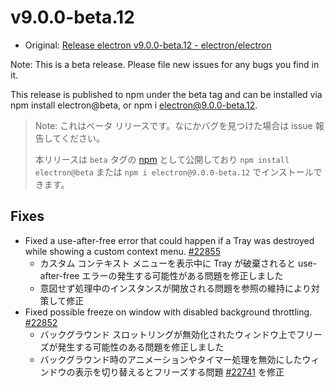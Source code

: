 # v9.0.0-beta.12

- Original: [Release electron v9.0.0-beta.12 - electron/electron](https://github.com/electron/electron/releases/tag/v9.0.0-beta.12)

Note: This is a beta release. Please file new issues for any bugs you find in it.

This release is published to npm under the beta tag and can be installed via npm install electron@beta, or npm i electron@9.0.0-beta.12.

> Note: これはベータ リリースです。なにかバグを見つけた場合は issue 報告してください。
>
> 本リリースは `beta` タグの [npm](https://www.npmjs.com/package/electron) として公開しており `npm install electron@beta` または `npm i electron@9.0.0-beta.12` でインストールできます。

## Fixes

- Fixed a use-after-free error that could happen if a Tray was destroyed while showing a custom context menu. [#22855](https://github.com/electron/electron/pull/22855)
  - カスタム コンテキスト メニューを表示中に Tray が破棄されると use-after-free エラーの発生する可能性がある問題を修正しました
  - 意図せず処理中のインスタンスが開放される問題を参照の維持により対策して修正
- Fixed possible freeze on window with disabled background throttling. [#22852](https://github.com/electron/electron/pull/22852)
  - バックグラウンド スロットリングが無効化されたウィンドウ上でフリーズが発生する可能性のある問題を修正しました
  - バックグラウンド時のアニメーションやタイマー処理を無効にしたウィンドウの表示を切り替えるとフリーズする問題 [#22741](https://github.com/electron/electron/issues/22741) を修正
